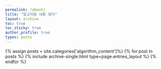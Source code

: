 ```yaml
---
permalink: /about/
title: "알고리즘 내용 정리"
layout: archive
toc: true
toc_sticky: true
author_profile: true
types: posts
---
```


{% assign posts = site.categories['algorithm_content']%}
{% for post in posts %}
  {% include archive-single.html type=page.entries_layout %}
{% endfor %}
